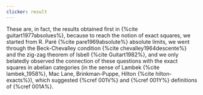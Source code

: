 ```yaml
---
clicker: result
---
```


These are, in fact, the results obtained first in {%cite guitart1977absolues%}, because to reach the notion of exact squares, we started from R. Paré {%cite pare1969absolute%} absolute limits, we went through the Beck-Chevalley condition {%cite chevalley1964descente%} and the zig-zag theorem of Isbell {%cite Guitart1982%}, and we only belatedly observed the connection of these questions with
the exact squares in abelian categories (in the sense of Lambek {%cite lambek_1958%}, Mac Lane,
Brinkman-Puppe, Hilton {%cite hilton-exacts%}), which suggested {%cref 001V%} and {%cref 001Y%} definitions of {%cref 001A%}.